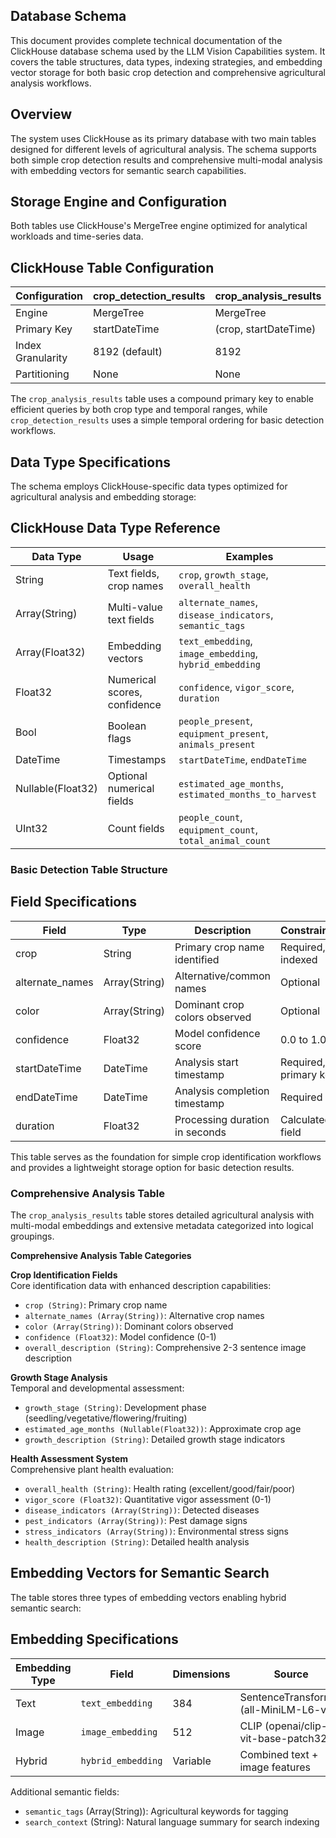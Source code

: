 ## Database Schema

This document provides complete technical documentation of the ClickHouse database schema used by the LLM Vision Capabilities system. It covers the table structures, data types, indexing strategies, and embedding vector storage for both basic crop detection and comprehensive agricultural analysis workflows.

## Overview

The system uses ClickHouse as its primary database with two main tables designed for different levels of agricultural analysis. The schema supports both simple crop detection results and comprehensive multi-modal analysis with embedding vectors for semantic search capabilities.

## Storage Engine and Configuration

Both tables use ClickHouse's MergeTree engine optimized for analytical workloads and time-series data. 

## ClickHouse Table Configuration

| Configuration       | crop_detection_results | crop_analysis_results     |
|---------------------|------------------------|----------------------------|
| Engine              | MergeTree              | MergeTree                  |
| Primary Key         | startDateTime          | (crop, startDateTime)      |
| Index Granularity   | 8192 (default)         | 8192                       |
| Partitioning        | None                   | None                       |

The `crop_analysis_results` table uses a compound primary key to enable efficient queries by both crop type and temporal ranges, while `crop_detection_results` uses a simple temporal ordering for basic detection workflows.

## Data Type Specifications

The schema employs ClickHouse-specific data types optimized for agricultural analysis and embedding storage:

## ClickHouse Data Type Reference

| Data Type           | Usage                         | Examples                                               |
|---------------------|-------------------------------|--------------------------------------------------------|
| String              | Text fields, crop names        | `crop`, `growth_stage`, `overall_health`               |
| Array(String)       | Multi-value text fields        | `alternate_names`, `disease_indicators`, `semantic_tags` |
| Array(Float32)      | Embedding vectors              | `text_embedding`, `image_embedding`, `hybrid_embedding` |
| Float32             | Numerical scores, confidence   | `confidence`, `vigor_score`, `duration`                |
| Bool                | Boolean flags                  | `people_present`, `equipment_present`, `animals_present` |
| DateTime            | Timestamps                     | `startDateTime`, `endDateTime`                         |
| Nullable(Float32)   | Optional numerical fields      | `estimated_age_months`, `estimated_months_to_harvest`  |
| UInt32              | Count fields                   | `people_count`, `equipment_count`, `total_animal_count` |

### Basic Detection Table Structure

## Field Specifications

| Field         | Type           | Description                        | Constraints                 |
|---------------|----------------|------------------------------------|-----------------------------|
| crop          | String         | Primary crop name identified       | Required, indexed           |
| alternate_names | Array(String) | Alternative/common names           | Optional                    |
| color         | Array(String)  | Dominant crop colors observed      | Optional                    |
| confidence    | Float32        | Model confidence score             | 0.0 to 1.0                  |
| startDateTime | DateTime       | Analysis start timestamp           | Required, primary key       |
| endDateTime   | DateTime       | Analysis completion timestamp      | Required                    |
| duration      | Float32        | Processing duration in seconds     | Calculated field            |

This table serves as the foundation for simple crop identification workflows and provides a lightweight storage option for basic detection results.

### Comprehensive Analysis Table

The `crop_analysis_results` table stores detailed agricultural analysis with multi-modal embeddings and extensive metadata categorized into logical groupings.

**Comprehensive Analysis Table Categories**

**Crop Identification Fields**  
Core identification data with enhanced description capabilities:

- `crop (String)`: Primary crop name
- `alternate_names (Array(String))`: Alternative crop names
- `color (Array(String))`: Dominant colors observed
- `confidence (Float32)`: Model confidence (0-1)
- `overall_description (String)`: Comprehensive 2-3 sentence image description

**Growth Stage Analysis**  
Temporal and developmental assessment:

- `growth_stage (String)`: Development phase (seedling/vegetative/flowering/fruiting)
- `estimated_age_months (Nullable(Float32))`: Approximate crop age
- `growth_description (String)`: Detailed growth stage indicators

**Health Assessment System**  
Comprehensive plant health evaluation:

- `overall_health (String)`: Health rating (excellent/good/fair/poor)
- `vigor_score (Float32)`: Quantitative vigor assessment (0-1)
- `disease_indicators (Array(String))`: Detected diseases
- `pest_indicators (Array(String))`: Pest damage signs
- `stress_indicators (Array(String))`: Environmental stress signs
- `health_description (String)`: Detailed health analysis

## Embedding Vectors for Semantic Search

The table stores three types of embedding vectors enabling hybrid semantic search:

## Embedding Specifications

| Embedding Type | Field            | Dimensions | Source                                       |
|----------------|------------------|------------|----------------------------------------------|
| Text           | `text_embedding` | 384        | SentenceTransformer (all-MiniLM-L6-v2)       |
| Image          | `image_embedding`| 512        | CLIP (openai/clip-vit-base-patch32)          |
| Hybrid         | `hybrid_embedding`| Variable   | Combined text + image features               |

Additional semantic fields:

- `semantic_tags` (Array(String)): Agricultural keywords for tagging
- `search_context` (String): Natural language summary for search indexing